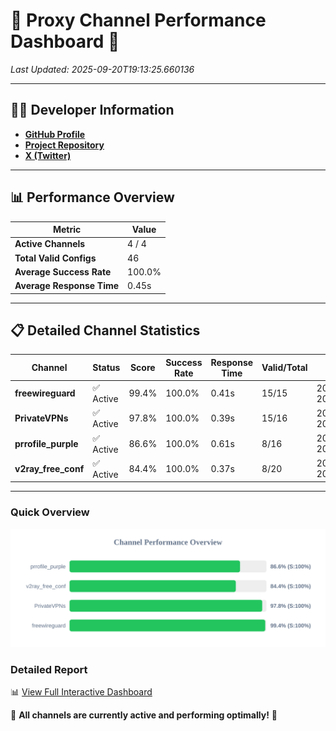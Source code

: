 # 🌟 Proxy Channel Performance Dashboard 🌟

_Last Updated: 2025-09-20T19:13:25.660136_

---

## 👩‍💻 Developer Information

- **[GitHub Profile](https://github.com/4n0nymou3)**  
- **[Project Repository](https://github.com/4n0nymou3/multi-proxy-config-fetcher)**  
- **[X (Twitter)](https://x.com/4n0nymou3)**  

---

## 📊 Performance Overview

| Metric                | Value       |
|-----------------------|-------------|
| **Active Channels**   | 4 / 4       |
| **Total Valid Configs** | 46          |
| **Average Success Rate** | 100.0%      |
| **Average Response Time** | 0.45s       |

---

## 📋 Detailed Channel Statistics

| Channel          | Status     | Score  | Success Rate | Response Time | Valid/Total | Last Success               |
|------------------|------------|--------|--------------|---------------|-------------|----------------------------|
| **freewireguard**  | ✅ Active  | 99.4%  | 100.0% | 0.41s         | 15/15       | 2025-09-20T19:13:25.658195 |
| **PrivateVPNs**  | ✅ Active  | 97.8%  | 100.0% | 0.39s         | 15/16       | 2025-09-20T19:13:25.216520 |
| **prrofile_purple**  | ✅ Active  | 86.6%  | 100.0% | 0.61s         | 8/16       | 2025-09-20T19:13:24.344421 |
| **v2ray_free_conf**  | ✅ Active  | 84.4%  | 100.0% | 0.37s         | 8/20       | 2025-09-20T19:13:24.789704 |

---

### Quick Overview
<div align="center">
  <a href="https://raw.githubusercontent.com/nullluser/NullRepo/refs/heads/main/assets/channel_stats_chart.svg">
    <img src="https://raw.githubusercontent.com/nullluser/NullRepo/refs/heads/main/assets/channel_stats_chart.svg" alt="Source Performance Statistics" width="800">
  </a>
</div>

### Detailed Report
📊 [View Full Interactive Dashboard](https://htmlpreview.github.io/?https://github.com/nullluser/NullRepo/blob/main/assets/performance_report.html)

🎉 **All channels are currently active and performing optimally!** 🎉
